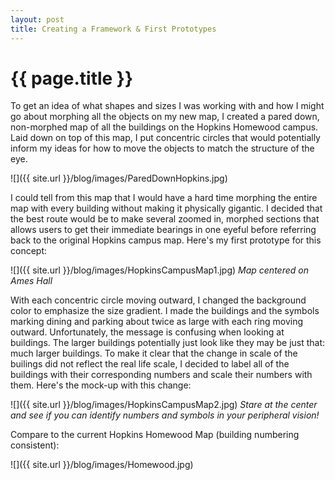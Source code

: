 ```yaml
---
layout: post
title: Creating a Framework & First Prototypes
---
```


{{ page.title }}
================

<p class="meta">

To get an idea of what shapes and sizes I was working with and how I might go about morphing all the objects on my new map, I created a pared down, non-morphed map of all the buildings on the Hopkins Homewood campus. Laid down on top of this map, I put concentric circles that would potentially inform my ideas for how to move the objects to match the structure of the eye.

![]({{ site.url }}/blog/images/ParedDownHopkins.jpg)

I could tell from this map that I would have a hard time morphing the entire map with every building without making it physically gigantic. I decided that the best route would be to make several zoomed in, morphed sections that allows users to get their immediate bearings in one eyeful before referring back to the original Hopkins campus map. Here's my first prototype for this concept:

![]({{ site.url }}/blog/images/HopkinsCampusMap1.jpg)
<i> Map centered on Ames Hall </i>

With each concentric circle moving outward, I changed the background color to emphasize the size gradient. I made the buildings and the symbols marking dining and parking about twice as large with each ring moving outward. Unfortunately, the message is confusing when looking at buildings. The larger buildings potentially just look like they may be just that: much larger buildings. To make it clear that the change in scale of the builings did not reflect the real life scale, I decided to label all of the buildings with their corresponding numbers and scale their numbers with them. Here's the mock-up with this change:

![]({{ site.url }}/blog/images/HopkinsCampusMap2.jpg)
<i> Stare at the center and see if you can identify numbers and symbols in your peripheral vision!</i>

Compare to the current Hopkins Homewood Map (building numbering consistent):

![]({{ site.url }}/blog/images/Homewood.jpg)
